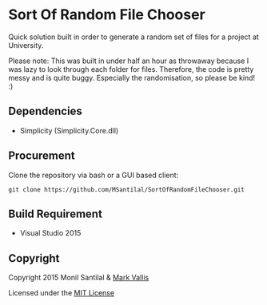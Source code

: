# Sort Of Random File Chooser
Quick solution built in order to generate a random set of files for a project at University.

Please note: This was built in under half an hour as throwaway because I was lazy to look through each folder for files. Therefore, the code is pretty messy and is quite buggy. Especially the randomisation, so please be kind! :)

## Dependencies
* Simplicity (Simplicity.Core.dll)

## Procurement
Clone the repository via bash or a GUI based client:
```
git clone https://github.com/MSantilal/SortOfRandomFileChooser.git
```
## Build Requirement
* Visual Studio 2015

## Copyright
Copyright 2015 Monil Santilal & [Mark Vallis](https://github.com/MarkVee87)


Licensed under the [MIT License](https://github.com/MSantilal/SortOfRandomFileChooser/blob/master/LICENSE)
